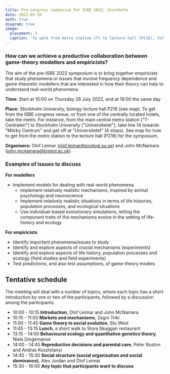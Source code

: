 ```yaml
---
title: Pre-congress symposium for ISBE 2022, Stockholm
date: 2022-05-10
math: true
diagram: true
image:
  placement: 3
  caption: 'To walk from metro station (T) to lecture hall (P216), follow the red line on the map'
---
```


### How can we achieve a productive collaboration between game-theory modellers and empiricists?

The aim of the pre-ISBE 2022 symposium is to bring together empiricists that study phenomena or issues that involve frequency dependence and game-theoretic modellers that are interested in how their theory can help to understand real-world phenomena.

**Time:** Start at 10:00 on Thursday 28 July 2022, end at 16:00 the same day

**Place:** Stockholm University, biology lecture hall P216 (see map). To get from the ISBE congress venue, or from one of the centrally located hotels, take the metro. For instance, from the main central metro station ("T-Centralen") to Stockholm University ("Universitetet"), take line 14 towards "Mörby Centrum" and get off at "Universitetet" (4 stops). See map for how to get from the metro station to the lecture hall (P216) for the symposium.

**Organisers:** Olof Leimar (<olof.leimar@zoologi.su.se>) and John McNamara (<john.mcnamara@bristol.ac.uk>)

### Examples of issues to discuss

**For modellers**
* Implement models for dealing with real-world phenomena
    * Implement relatively realistic mechanisms, inspired by animal psychology and neuroscience
    * Implement relatively realistic situations in terms of life histories, population processes, and ecological situations
    * Use individual-based evolutionary simulations, letting the component traits of the mechanisms evolve in the setting of life-history and ecology

**For empiricists**
* Identify important phenomena/issues to study
* Identify and explore aspects of crucial mechanisms (experiments)
* Identify and explore aspects of life history, population processes and ecology (field studies and field experiments)
* Test predictions, and also test assumptions, of game-theory models

## Tentative schedule

The meeting will deal with a number of topics, where each topic has a short introduction by one or two of the participants, followed by a discussion among the participants.

* 10:00 - 10:15 **Introduction**, Olof Leimar and John McNamara
* 10:15 - 11:00 **Markets and mechanisms**, Zegni Triki
* 11:00 - 11:45 **Game theory in social evolution**, Stu West
* 11:45 - 13:15 **Lunch**, a short walk to Stora Skuggan restaurant
* 13:15 - 14:00 **Behavioural ecology and quantitative genetics theory**, Niels Dingemanse
* 14:00 - 14:45 **Reproductive decisions and parental care**, Peter Buston and Andras Kosztolanyi
* 14:45 - 15:30 **Social structure (social organisation and social dominance)**, Alex Jordan and Olof Leimar
* 15:30 - 16:00 **Any topic that participants want to discuss**
